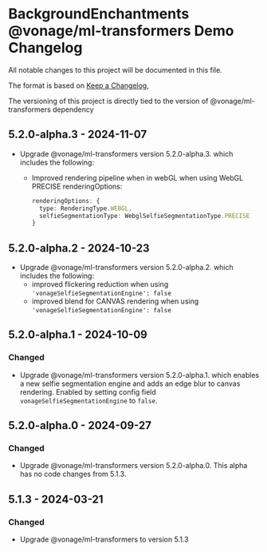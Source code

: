 # BackgroundEnchantments @vonage/ml-transformers Demo Changelog

All notable changes to this project will be documented in this file.

The format is based on [Keep a Changelog](https://keepachangelog.com/en/1.0.0/),

The versioning of this project is directly tied to the version of @vonage/ml-transformers dependency

## 5.2.0-alpha.3 - 2024-11-07

- Upgrade @vonage/ml-transformers version 5.2.0-alpha.3. which includes the following:
  - Improved rendering pipeline when in webGL when using WebGL PRECISE renderingOptions:

    ```ts
    renderingOptions: {
      type: RenderingType.WEBGL,
      selfieSegmentationType: WebglSelfieSegmentationType.PRECISE
    }
    ```

## 5.2.0-alpha.2 - 2024-10-23

- Upgrade @vonage/ml-transformers version 5.2.0-alpha.2. which includes the following:
  - improved flickering reduction when using `'vonageSelfieSegmentationEngine': false`
  - improved blend for CANVAS rendering when using `'vonageSelfieSegmentationEngine': false`

## 5.2.0-alpha.1 - 2024-10-09

### Changed

- Upgrade @vonage/ml-transformers version 5.2.0-alpha.1. which enables a new selfie segmentation engine and adds an edge blur to canvas rendering. Enabled by setting config field `vonageSelfieSegmentationEngine` to `false`.

## 5.2.0-alpha.0 - 2024-09-27

### Changed

- Upgrade @vonage/ml-transformers version 5.2.0-alpha.0. This alpha has no code changes from 5.1.3.

## 5.1.3 - 2024-03-21

### Changed

- Upgrade @vonage/ml-transformers to version 5.1.3
